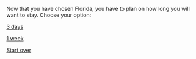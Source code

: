 Now that you have chosen Florida, you have to plan on how long you will want to stay. Choose your option:

[3 days](../3-days/amusement-park.md)

[1 week](../1-week/visiting-time.md/restaurants.md)

[Start over](../home.md)